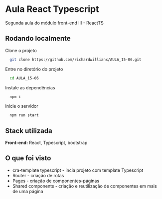 # Aula React Typescript

Segunda aula do módulo front-end III - ReactTS

## Rodando localmente

Clone o projeto

```bash
  git clone https://github.com/richardwillianx/AULA_15-06.git
```

Entre no diretório do projeto

```bash
  cd AULA_15-06
```

Instale as dependências

```bash
  npm i
```

Inicie o servidor

```bash
  npm run start
```

## Stack utilizada

**Front-end:** React, Typescript, bootstrap

## O que foi visto

- cra-template typescript - incia projeto com template Typescript
- Router - criação de rotas
- Pages - criação de componentes-páginas
- Shared components - criação e reutilização de componentes em mais de uma página
